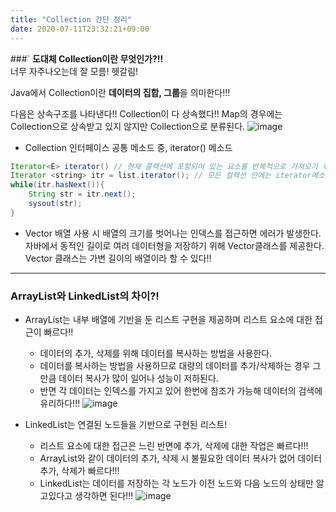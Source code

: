 ```yaml
---
title: "Collection 간단 정리"
date: 2020-07-11T23:32:21+09:00
---
```

###` **도대체 Collection이란 무엇인가?!!**  
너무 자주나오는데 잘 모름! 헷갈림!  

Java에서 Collection이란 **데이터의 집합, 그룹**을 의미한다!!!  

다음은 상속구조를 나타낸다!!
Collection이 다 상속했다!!
Map의 경우에는 Collection으로 상속받고 있지 않지만 Collection으로 분류된다.
![image](https://user-images.githubusercontent.com/66955409/87226486-018ebe00-c3cf-11ea-8d7a-eb1dc738f639.png)  

* Collection 인터페이스 공통 메소드 중, iterator() 메소드
```JAVA
Iterator<E> iterator() // 현재 콜렉션에 포함되어 있는 요소를 반복적으로 가져오기 위해 Iterator 인스턴스를 반환한다.
Iterator <string> itr = list.iterator(); // 모든 컬렉션 안에는 iterator메소드가 있다!!
while(itr.hasNext()){
    String str = itr.next();
    sysout(str);
}
```

* Vector
배열 사용 시 배열의 크기를 벗어나는 인덱스를 접근하면 에러가 발생한다.
자바에서 동적인 길이로 여러 데이터형을 저장하기 위해 Vector클래스를 제공한다.
Vector 클래스는 가변 길이의 배열이라 할 수 있다!!
  
---  

### **ArrayList와 LinkedList의 차이?!**
* ArrayList는 내부 배열에 기반을 둔 리스트 구현을 제공하며 리스트 요소에 대한 접근이 빠르다!!
    * 데이터의 추가, 삭제를 위해 데이터를 복사하는 방법을 사용한다.
    * 데이터를 복사하는 방법을 사용하므로 대량의 데이터를 추가/삭제하는 경우 그만큼 데이터 복사가 많이 일어나 성능이 저하된다.
    * 반면 각 데이터는 인덱스를 가지고 있어 한번에 참조가 가능해 데이터의 검색에 유리하다!!!
![image](https://user-images.githubusercontent.com/66955409/87226511-24b96d80-c3cf-11ea-9591-98dd3d1d3c8b.png)  
  
* LinkedList는 연결된 노드들을 기반으로 구현된 리스트!
    * 리스트 요소에 대한 접근은 느린 반면에 추가, 삭제에 대한 작업은 빠르다!!!
    * ArrayList와 같이 데이터의 추가, 삭제 시 불필요한 데이터 복사가 없어 데이터 추가, 삭제가 빠르다!!!
    * LinkedList는 데이터를 저장하는 각 노드가 이전 노드와 다음 노드의 상태만 알고있다고 생각하면 된다!!!
![image](https://user-images.githubusercontent.com/66955409/87226527-4581c300-c3cf-11ea-8c97-6723feb92694.png)
